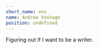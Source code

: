 ```yaml
---
short_name: vos
name: Andrew Voshage
position: undefined
---
```

Figuring out if I want to be a writer.
